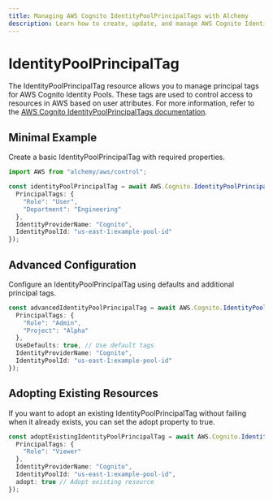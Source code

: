 ```yaml
---
title: Managing AWS Cognito IdentityPoolPrincipalTags with Alchemy
description: Learn how to create, update, and manage AWS Cognito IdentityPoolPrincipalTags using Alchemy Cloud Control.
---
```


# IdentityPoolPrincipalTag

The IdentityPoolPrincipalTag resource allows you to manage principal tags for AWS Cognito Identity Pools. These tags are used to control access to resources in AWS based on user attributes. For more information, refer to the [AWS Cognito IdentityPoolPrincipalTags documentation](https://docs.aws.amazon.com/cognito/latest/userguide/).

## Minimal Example

Create a basic IdentityPoolPrincipalTag with required properties.

```ts
import AWS from "alchemy/aws/control";

const identityPoolPrincipalTag = await AWS.Cognito.IdentityPoolPrincipalTag("exampleIdentityPoolTag", {
  PrincipalTags: {
    "Role": "User",
    "Department": "Engineering"
  },
  IdentityProviderName: "Cognito",
  IdentityPoolId: "us-east-1:example-pool-id"
});
```

## Advanced Configuration

Configure an IdentityPoolPrincipalTag using defaults and additional principal tags.

```ts
const advancedIdentityPoolPrincipalTag = await AWS.Cognito.IdentityPoolPrincipalTag("advancedIdentityPoolTag", {
  PrincipalTags: {
    "Role": "Admin",
    "Project": "Alpha"
  },
  UseDefaults: true, // Use default tags
  IdentityProviderName: "Cognito",
  IdentityPoolId: "us-east-1:example-pool-id"
});
```

## Adopting Existing Resources

If you want to adopt an existing IdentityPoolPrincipalTag without failing when it already exists, you can set the adopt property to true.

```ts
const adoptExistingIdentityPoolPrincipalTag = await AWS.Cognito.IdentityPoolPrincipalTag("existingIdentityPoolTag", {
  PrincipalTags: {
    "Role": "Viewer"
  },
  IdentityProviderName: "Cognito",
  IdentityPoolId: "us-east-1:example-pool-id",
  adopt: true // Adopt existing resource
});
```